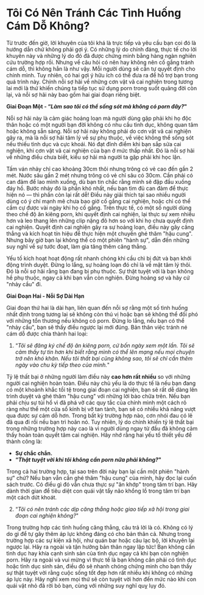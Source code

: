 # Tôi Có Nên Tránh Các Tình Huống Cám Dỗ Không?

Từ trước đến giờ, lời khuyên của tôi khá là trực tiếp và yêu cầu bạn coi đó là hướng dẫn chứ không phải gợi ý. Có những lý do chính đáng, thực tế cho lời khuyên này và những lý do đó đã được chứng minh bằng hàng ngàn nghiên cứu trường hợp rồi. Nhưng về câu hỏi có nên hay không nên cố gắng tránh cám dỗ, thì không hẳn là như vậy. Mỗi người dùng sẽ cần tự quyết định cho chính mình. Tuy nhiên, có hai gợi ý hữu ích có thể đưa ra để hỗ trợ bạn trong quá trình này. Chính nỗi sợ hãi về những cơn vật vã cai nghiện trong tương lai mới là thứ khiến chúng ta tiếp tục sử dụng porn trong suốt quãng đời còn lại, và nỗi sợ hãi này bao gồm hai giai đoạn riêng biệt.

**Giai Đoạn Một - “*Làm sao tôi có thể sống sót mà không có porn đây?*"**

Nỗi sợ hãi này là cảm giác hoảng loạn mà người dùng gặp phải khi họ độc thân hoặc có một người bạn đời không có nhu cầu tình dục, không quan tâm hoặc không sẵn sàng. Nỗi sợ hãi này không phải do cơn vật vã cai nghiện gây ra, mà là nỗi sợ hãi tâm lý về sự phụ thuộc, về việc không thể sống sót nếu thiếu tình dục và cực khoái. Nó đạt đỉnh điểm khi bạn sắp sửa cai nghiện, khi cơn vật vã cai nghiện của bạn ở mức thấp nhất. Đó là nỗi sợ hãi về những điều chưa biết, kiểu sợ hãi mà người ta gặp phải khi học lặn.

Tấm ván nhảy chỉ cao khoảng 30cm thôi nhưng trông có vẻ cao đến gần 2 mét. Nước sâu gần 2 mét nhưng trông có vẻ chỉ sâu có 30cm. Cần phải có can đảm để lao mình xuống, dù bạn tin chắc rằng mình sẽ đập đầu xuống đáy hồ. Bước nhảy đó là phần khó nhất, nếu bạn tìm đủ can đảm để thực hiện nó — thì phần còn lại rất dễ! Điều này giải thích tại sao nhiều người dùng có ý chí mạnh mẽ chưa bao giờ cố gắng cai nghiện, hoặc chỉ có thể cầm cự được vài ngày khi họ cố gắng. Trên thực tế, có một số người dùng theo chế độ ăn kiêng porn, khi quyết định cai nghiện, lại thực sự xem nhiều hơn và leo thang lên những clip nặng đô hơn so với khi họ chưa quyết định cai nghiện. Quyết định cai nghiện gây ra sự hoảng loạn, điều này gây căng thẳng và kích hoạt tín hiệu để thực hiện một chuyến ghé thăm "hậu cung". Nhưng bây giờ bạn lại không thể có một phiên "hành sự", dẫn đến những suy nghĩ về sự tước đoạt, làm gia tăng thêm căng thẳng.

Yếu tố kích hoạt hoạt động rất nhanh chóng khi cầu chì bị đứt và bạn khởi động trình duyệt. Đừng lo lắng, sự hoảng loạn đó chỉ là về mặt tâm lý thôi. Đó là nỗi sợ hãi rằng bạn đang bị phụ thuộc. Sự thật tuyệt vời là bạn không hề phụ thuộc, ngay cả khi bạn vẫn còn nghiện. Đừng hoảng sợ và hãy cứ "nhảy cầu" đi.

**Giai Đoạn Hai - Nỗi Sợ Dài Hạn**

Giai đoạn thứ hai là dài hạn, liên quan đến nỗi sợ rằng một số tình huống nhất định trong tương lai sẽ không còn thú vị hoặc bạn sẽ không thể đối phó với những tổn thương nếu không có porn. Đừng lo lắng, nếu bạn có thể "nhảy cầu", bạn sẽ thấy điều ngược lại mới đúng. Bản thân việc tránh né cám dỗ được chia thành hai loại:

1. “*Tôi sẽ đăng ký chế độ ăn kiêng porn, cứ bốn ngày xem một lần. Tôi sẽ cảm thấy tự tin hơn khi biết rằng mình có thể lên mạng nếu mọi chuyện trở nên khó khăn. Nếu tôi thất bại cũng không sao, tôi sẽ chỉ cần thêm ngày vào chu kỳ tiếp theo của mình.*"

Tỷ lệ thất bại ở những người làm điều này **cao hơn rất nhiều** so với những người cai nghiện hoàn toàn. Điều này chủ yếu là do thực tế là nếu bạn đang có một khoảnh khắc tồi tệ trong giai đoạn cai nghiện, bạn sẽ rất dễ dàng lên trình duyệt và ghé thăm "hậu cung" với những lời bào chữa trên. Nếu bạn phải chịu sự tủi hổ vì đã phá vỡ các quy tắc của chính mình một cách rõ ràng như thể một cửa sổ kính bị vỡ tan tành, bạn sẽ có nhiều khả năng vượt qua được sự cám dỗ hơn. Trong bất kỳ trường hợp nào, cơn nhói đau có lẽ đã qua đi rồi nếu bạn trì hoãn nó. Tuy nhiên, lý do chính khiến tỷ lệ thất bại trong những trường hợp này cao là vì người dùng ngay từ đầu đã không cảm thấy hoàn toàn quyết tâm cai nghiện. Hãy nhớ rằng hai yếu tố thiết yếu để thành công là:

* **Sự chắc chắn.**
* **“*Thật tuyệt vời khi tôi không cần porn nữa phải không?*"**

Trong cả hai trường hợp, tại sao trên đời này bạn lại cần một phiên "hành sự" chứ? Nếu bạn vẫn cần ghé thăm "hậu cung" của mình, hãy đọc lại cuốn sách trước. Có điều gì đó vẫn chưa thực sự "ăn khớp" trong tâm trí bạn. Hãy dành thời gian để tiêu diệt con quái vật tẩy não khổng lồ trong tâm trí bạn một cách dứt khoát.

2. “*Tôi có nên tránh các dịp căng thẳng hoặc giao tiếp xã hội trong giai đoạn cai nghiện không?*"

Trong trường hợp các tình huống căng thẳng, câu trả lời là có. Không có lý do gì để tự gây thêm áp lực không đáng có cho bản thân cả. Nhưng trong trường hợp các sự kiện xã hội, như quán bar hoặc câu lạc bộ, lời khuyên lại ngược lại. Hãy ra ngoài và tận hưởng bản thân ngay lập tức! Bạn không cần tình dục hay khía cạnh sinh sản của tình dục ngay cả khi bạn còn nghiện porn. Hãy ra ngoài và vui mừng vì thực tế là bạn không cần phải có tình dục hoặc tình dục sinh sản, điều đó sẽ nhanh chóng chứng minh cho bạn thấy sự thật tuyệt vời rằng cuộc sống tốt đẹp hơn rất nhiều khi không có những áp lực này. Hãy nghĩ xem mọi thứ sẽ còn tuyệt vời hơn đến mức nào khi con quái vật nhỏ đã rời bỏ bạn, cùng với những suy nghĩ quỵ lụy đó.